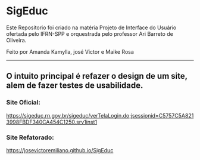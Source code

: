 # SigEduc
Este Repositorio foi criado na matéria Projeto de Interface do Usuário ofertada pelo IFRN-SPP e orquestrada pelo professor Ari Barreto de Oliveira.

Feito por Amanda Kamylla, josé Victor e Maike Rosa

<hr>

## O intuito principal é refazer o design de um site, alem de fazer testes de usabilidade.

### Site Oficial:
  https://sigeduc.rn.gov.br/sigeduc/verTelaLogin.do;jsessionid=C5757C5A8213998FBDF340CA454C1250.srv1inst1
  
### Site Refatorado:
  https://josevictoremiliano.github.io/SigEduc
